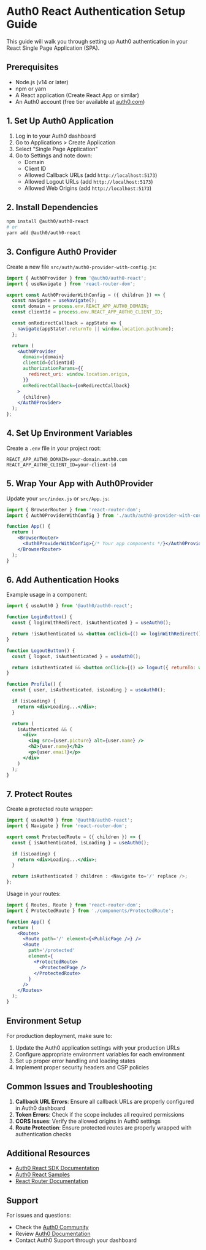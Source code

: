 # Auth0 React Authentication Setup Guide

This guide will walk you through setting up Auth0 authentication in your React Single Page Application (SPA).

## Prerequisites

- Node.js (v14 or later)
- npm or yarn
- A React application (Create React App or similar)
- An Auth0 account (free tier available at [auth0.com](https://autkh0.com))

## 1. Set Up Auth0 Application

1. Log in to your Auth0 dashboard
2. Go to Applications > Create Application
3. Select "Single Page Application"
4. Go to Settings and note down:
   - Domain
   - Client ID
   - Allowed Callback URLs (add `http://localhost:5173`)
   - Allowed Logout URLs (add `http://localhost:5173`)
   - Allowed Web Origins (add `http://localhost:5173`)

## 2. Install Dependencies

```bash
npm install @auth0/auth0-react
# or
yarn add @auth0/auth0-react
```

## 3. Configure Auth0 Provider

Create a new file `src/auth/auth0-provider-with-config.js`:

```jsx
import { Auth0Provider } from '@auth0/auth0-react';
import { useNavigate } from 'react-router-dom';

export const Auth0ProviderWithConfig = ({ children }) => {
  const navigate = useNavigate();
  const domain = process.env.REACT_APP_AUTH0_DOMAIN;
  const clientId = process.env.REACT_APP_AUTH0_CLIENT_ID;

  const onRedirectCallback = appState => {
    navigate(appState?.returnTo || window.location.pathname);
  };

  return (
    <Auth0Provider
      domain={domain}
      clientId={clientId}
      authorizationParams={{
        redirect_uri: window.location.origin,
      }}
      onRedirectCallback={onRedirectCallback}
    >
      {children}
    </Auth0Provider>
  );
};
```

## 4. Set Up Environment Variables

Create a `.env` file in your project root:

```plaintext
REACT_APP_AUTH0_DOMAIN=your-domain.auth0.com
REACT_APP_AUTH0_CLIENT_ID=your-client-id
```

## 5. Wrap Your App with Auth0Provider

Update your `src/index.js` or `src/App.js`:

```jsx
import { BrowserRouter } from 'react-router-dom';
import { Auth0ProviderWithConfig } from './auth/auth0-provider-with-config.jsx';

function App() {
  return (
    <BrowserRouter>
      <Auth0ProviderWithConfig>{/* Your app components */}</Auth0ProviderWithConfig>
    </BrowserRouter>
  );
}
```

## 6. Add Authentication Hooks

Example usage in a component:

```jsx
import { useAuth0 } from '@auth0/auth0-react';

function LoginButton() {
  const { loginWithRedirect, isAuthenticated } = useAuth0();

  return !isAuthenticated && <button onClick={() => loginWithRedirect()}>Log In</button>;
}

function LogoutButton() {
  const { logout, isAuthenticated } = useAuth0();

  return isAuthenticated && <button onClick={() => logout({ returnTo: window.location.origin })}>Log Out</button>;
}

function Profile() {
  const { user, isAuthenticated, isLoading } = useAuth0();

  if (isLoading) {
    return <div>Loading...</div>;
  }

  return (
    isAuthenticated && (
      <div>
        <img src={user.picture} alt={user.name} />
        <h2>{user.name}</h2>
        <p>{user.email}</p>
      </div>
    )
  );
}
```

## 7. Protect Routes

Create a protected route wrapper:

```jsx
import { useAuth0 } from '@auth0/auth0-react';
import { Navigate } from 'react-router-dom';

export const ProtectedRoute = ({ children }) => {
  const { isAuthenticated, isLoading } = useAuth0();

  if (isLoading) {
    return <div>Loading...</div>;
  }

  return isAuthenticated ? children : <Navigate to='/' replace />;
};
```

Usage in your routes:

```jsx
import { Routes, Route } from 'react-router-dom';
import { ProtectedRoute } from './components/ProtectedRoute';

function App() {
  return (
    <Routes>
      <Route path='/' element={<PublicPage />} />
      <Route
        path='/protected'
        element={
          <ProtectedRoute>
            <ProtectedPage />
          </ProtectedRoute>
        }
      />
    </Routes>
  );
}
```

## Environment Setup

For production deployment, make sure to:

1. Update the Auth0 application settings with your production URLs
2. Configure appropriate environment variables for each environment
3. Set up proper error handling and loading states
4. Implement proper security headers and CSP policies

## Common Issues and Troubleshooting

1. **Callback URL Errors**: Ensure all callback URLs are properly configured in Auth0 dashboard
2. **Token Errors**: Check if the scope includes all required permissions
3. **CORS Issues**: Verify the allowed origins in Auth0 settings
4. **Route Protection**: Ensure protected routes are properly wrapped with authentication checks

## Additional Resources

- [Auth0 React SDK Documentation](https://auth0.com/docs/libraries/auth0-react)
- [Auth0 React Samples](https://github.com/auth0-samples/auth0-react-samples)
- [React Router Documentation](https://reactrouter.com/)

## Support

For issues and questions:

- Check the [Auth0 Community](https://community.auth0.com/)
- Review [Auth0 Documentation](https://auth0.com/docs/)
- Contact Auth0 Support through your dashboard
